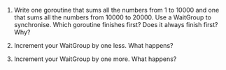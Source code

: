 1. Write one goroutine that sums all the numbers from 1 to 10000 and one that sums all the numbers from 10000 to 20000. Use a WaitGroup to synchronise. Which goroutine finishes first? Does it always finish first? Why?

2. Increment your WaitGroup by one less. What happens?

3. Increment your WaitGroup by one more. What happens?
